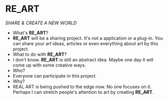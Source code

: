 # **RE_ART**
_SHARE &amp; CREATE A NEW WORLD_
- What's **RE_ART**?
- **RE_ART** will be a sharing project. It's not a application or a plug-in. You can share your art ideas, articles or even everything about art by this project. 
- What to do with **RE_ART**?
- I don't know. **RE_ART** is still an abstract idea. Maybe one day it will come up with some creative ways.
- Who?
- Everyone can participate in this project.
- Why?
- REAL ART is being pushed to the edge now. No one focuses on it. Perhaps I can stretch people's attention to art by creating **RE_ART**.

